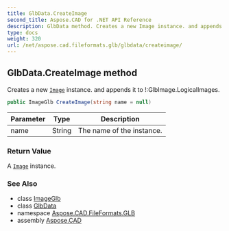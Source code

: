 ```yaml
---
title: GlbData.CreateImage
second_title: Aspose.CAD for .NET API Reference
description: GlbData method. Creates a new Image instance. and appends it to GlbImage.LogicalImages
type: docs
weight: 320
url: /net/aspose.cad.fileformats.glb/glbdata/createimage/
---
```

## GlbData.CreateImage method

Creates a new [`Image`](../../../aspose.cad/image/) instance. and appends it to !:GlbImage.LogicalImages.

```csharp
public ImageGlb CreateImage(string name = null)
```

| Parameter | Type | Description |
| --- | --- | --- |
| name | String | The name of the instance. |

### Return Value

A [`Image`](../../../aspose.cad/image/) instance.

### See Also

* class [ImageGlb](../../imageglb/)
* class [GlbData](../)
* namespace [Aspose.CAD.FileFormats.GLB](../../../aspose.cad.fileformats.glb/)
* assembly [Aspose.CAD](../../../)


